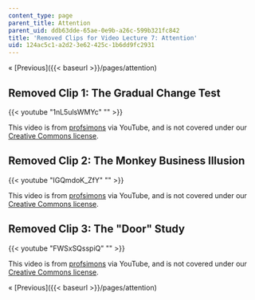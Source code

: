```yaml
---
content_type: page
parent_title: Attention
parent_uid: ddb63dde-65ae-0e9b-a26c-599b321fc842
title: 'Removed Clips for Video Lecture 7: Attention'
uid: 124ac5c1-a2d2-3e62-425c-1b6dd9fc2931
---
```


« [Previous]({{< baseurl >}}/pages/attention)

Removed Clip 1: The Gradual Change Test
---------------------------------------

{{< youtube "1nL5ulsWMYc" "" >}}

This video is from [profsimons](http://www.youtube.com/user/profsimons) via YouTube, and is not covered under our [Creative Commons license](/terms/#cc).

Removed Clip 2: The Monkey Business Illusion
--------------------------------------------

{{< youtube "IGQmdoK_ZfY" "" >}}

This video is from [profsimons](http://www.youtube.com/user/profsimons) via YouTube, and is not covered under our [Creative Commons license](/terms/#cc).

Removed Clip 3: The "Door" Study
--------------------------------

{{< youtube "FWSxSQsspiQ" "" >}}

This video is from [profsimons](http://www.youtube.com/user/profsimons) via YouTube, and is not covered under our [Creative Commons license](/terms/#cc).

« [Previous]({{< baseurl >}}/pages/attention)